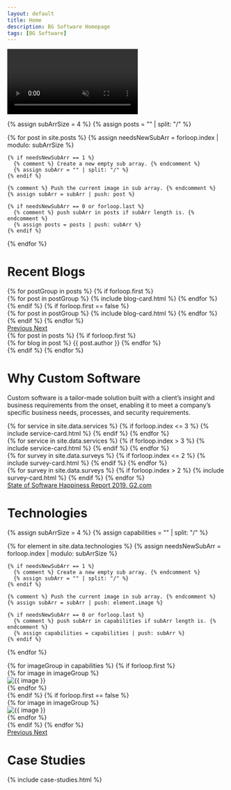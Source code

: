 ```yaml
---
layout: default
title: Home
description: BG Software Homepage
tags: [BG Software]
---
```


<div>
  <!--- Headline. --->
  <div id="headline">
    <video
      class="headline__video"
      playsinline="playsinline"
      autoplay="autoplay"
      muted="muted"
      loop="loop"
    >
      <source src="/assets/videos/hero_video.mp4" type="video/mp4">
    </video>
  </div>
  <!--- End of Headline. --->


  <!--- Create a nested array for blog posts to group carousel. --->
  {% assign subArrSize = 4 %}
  {% assign posts = "" | split: "/" %}

  {% for post in site.posts %}
    {% assign needsNewSubArr = forloop.index | modulo: subArrSize %}

    {% if needsNewSubArr == 1 %}
      {% comment %} Create a new empty sub array. {% endcomment %}
      {% assign subArr = "" | split: "/" %}
    {% endif %}

    {% comment %} Push the current image in sub array. {% endcomment %}
    {% assign subArr = subArr | push: post %}

    {% if needsNewSubArr == 0 or forloop.last %}
      {% comment %} push subArr in posts if subArr length is. {% endcomment %}
      {% assign posts = posts | push: subArr %}
    {% endif %}
  {% endfor %}
  <!--- Blogs. --->
  <div
    id="homepage-blogs"
    class="py-4"
    data-ride="carousel"
    data-aos="fade-right"
    data-aos-offset="200"
  >
    <h1 class="text-center">Recent Blogs</h1>
     <div
        class="homepage-blogs__carousel carousel slide py-4 mx-auto"
      >
        <div class="carousel-inner h-100">
          {% for postGroup in posts %}
            <!--- If first group, set class have active class. --->
            {% if forloop.first %}
              <div class="h-100 homepage-blogs__carousel-item carousel-item text-center active">
                {% for post in postGroup %}
                  {% include blog-card.html %}
                {% endfor %}
              </div>
            {% endif %}
            {% if forloop.first == false %}
              <div class="homepage-blogs__carousel-item carousel-item text-center">
                {% for post in postGroup %}
                  {% include blog-card.html %}
                {% endfor %}
              </div>
            {% endif %}
          {% endfor %}
        </div>
        <a
          class="carousel-control-prev w-1rem"
          href=".homepage-blogs__carousel"
          role="button"
          data-slide="prev"
        >
          <span class="carousel-control-prev-icon carousel-control-dark" aria-hidden="true"></span>
          <span class="sr-only">Previous</span>
        </a>
        <a
          class="carousel-control-next w-1rem"
          href=".homepage-blogs__carousel"
          role="button"
          data-slide="next"
        >
          <span class="carousel-control-next-icon carousel-control-dark" aria-hidden="true"></span>
          <span class="sr-only">Next</span>
        </a>
      </div>
    {% for post in posts %}
      <!--- If first group, set class have active class. --->
      {% if forloop.first %}
        <div class="homepage-blogs__carousel-item carousel-item text-center active">
          {% for blog in post %}
          <span>{{ post.author }}</span>
          {% endfor %}
        </div>
      {% endif %}
    {% endfor %}
  </div>
  <!--- End of Blogs. --->


  <!---  Custom Software. --->
  <div id="custom-software" class="bg-color-blue py-5">
    <div
      class="opener w-100"
      data-aos="fade-right"
      data-aos-offset="200"
    >
      <h1 class="text-center color-white mb-0">Why Custom Software</h1>
    </div>
    <div
      class="d-flex justify-content-center"
      data-aos="fade-right"
      data-aos-offset="200"
    >
      <p class="custom-software__text color-white text-center pt-5 font-weight-lighter font-size-md line-height-2">
        Custom software is a tailor-made solution built with a client’s insight and business
        requirements from the onset, enabling it to meet a company’s specific business
        needs, processes, and security requirements.
      </p>
    </div>
  </div>
  <!--- End of Custom Software. --->


  <!--- Services. --->
  <div id="services" class="py-6">
    <div class="d-flex align-items-center flex-column">
      <div class="services__cards d-flex justify-content-center m-0">
        {% for service in site.data.services %}
          {% if forloop.index <= 3 %}
            {% include service-card.html %}
          {% endif %}
        {% endfor %}
      </div>
      <div class="services__cards d-flex justify-content-center m-0">
        {% for service in site.data.services %}
          {% if forloop.index > 3 %}
            {% include service-card.html %}
          {% endif %}
        {% endfor %}
      </div>
    </div>
  </div>
  <!--- End of Services. --->


  <!--- Survey. --->
  <div id="survey" class="pt-4 bg-color-blue d-flex flex-column">
    <div class="survey__groups d-flex justify-content-center align-items-center color-white mx-auto">
      <div class="survey__group d-flex">
      {% for survey in site.data.surveys %}
        {% if forloop.index <= 2 %}
          {% include survey-card.html %}
        {% endif %}
      {% endfor %}
      </div>
      <div class="survey__group d-flex">
      {% for survey in site.data.surveys %}
        {% if forloop.index > 2 %}
          {% include survey-card.html %}
        {% endif %}
      {% endfor %}
      </div>
    </div>
    <a
      href="https://learn.g2.com/state-of-software-happiness-report-2019"
      class="font-size-md color-white text-center"
      data-aos="fade-right"
      data-aos-offset="200"
    >
      <span class="hover-color-dark-blue">State of Software Happiness Report 2019. G2.com</span>
    </a>
    <!--- Temporarily putting this header here until we get the testimonials in between
          these sections. --->
    <div class="bg-color-blue w-100 pt-10 pb-2">
      <h1
        class="text-center color-white"
        data-aos="fade-right"
        data-aos-offset="200"
      >Technologies</h1>
    </div>
  </div>
  <!--- End of Survey. --->



  <!--- Capabilities. --->
  <!--- Create a nested array for Capabilities to group carousel. --->
  {% assign subArrSize = 4 %}
  {% assign capabilities = "" | split: "/" %}

  {% for element in site.data.technologies %}
    {% assign needsNewSubArr = forloop.index | modulo: subArrSize %}

    {% if needsNewSubArr == 1 %}
      {% comment %} Create a new empty sub array. {% endcomment %}
      {% assign subArr = "" | split: "/" %}
    {% endif %}

    {% comment %} Push the current image in sub array. {% endcomment %}
    {% assign subArr = subArr | push: element.image %}

    {% if needsNewSubArr == 0 or forloop.last %}
      {% comment %} push subArr in capabilities if subArr length is. {% endcomment %}
      {% assign capabilities = capabilities | push: subArr %}
    {% endif %}
  {% endfor %}

  <div id="capabilities" class="bg-color-white pb-4">
    <div class="d-flex flex-column align-items-center">
      <div
        class="capabilities__carousel carousel slide py-4"
        data-ride="carousel"
        data-aos="fade-right"
        data-aos-offset="200"
      >
        <div class="carousel-inner">
          {% for imageGroup in capabilities %}
            <!--- If first group, set class have active class. --->
            {% if forloop.first %}
              <div class="capabilities__carousel-item carousel-item text-center active">
                {% for image in imageGroup %}
                  <div class="capabilities__carousel-image-container d-inline-block my-1">
                    <img
                      class="w-100 h-auto"
                      src="/assets/images/technologies/{{ image }}"
                      alt="{{ image }}"
                    >
                  </div>
                {% endfor %}
              </div>
            {% endif %}
            {% if forloop.first == false %}
              <div class="capabilities__carousel-item carousel-item text-center">
                {% for image in imageGroup %}
                  <div class="capabilities__carousel-image-container d-inline-block my-1">
                    <img
                      class="w-100 h-auto"
                      src="/assets/images/technologies/{{ image }}"
                      alt="{{ image }}"
                    >
                  </div>
                {% endfor %}
              </div>
            {% endif %}
          {% endfor %}
        </div>
        <a
          class="carousel-control-prev w-1rem"
          href=".capabilities__carousel"
          role="button"
          data-slide="prev"
        >
          <span class="carousel-control-prev-icon carousel-control-dark" aria-hidden="true"></span>
          <span class="sr-only">Previous</span>
        </a>
        <a
          class="carousel-control-next w-1rem"
          href=".capabilities__carousel"
          role="button"
          data-slide="next"
        >
          <span class="carousel-control-next-icon carousel-control-dark" aria-hidden="true"></span>
          <span class="sr-only">Next</span>
        </a>
      </div>
    </div>
  </div>
  <!--- End of Capabilities. --->


  <!--- Clients. --->
  <div id="clients" class="pb-4">
    <div class="d-flex flex-column align-items-center">
      <div class="bg-color-blue w-100 py-2">
        <h1
          class="text-center color-white"
          data-aos="fade-right"
          data-aos-offset="200"
        >Case Studies</h1>
      </div>
      <div
        class="clients__content py-4 text-center"
        data-aos="fade-right"
        data-aos-offset="200"
      >
      {% include case-studies.html %}
      </div>
    </div>
  </div>
  <!--- End of Clients. --->


</div>